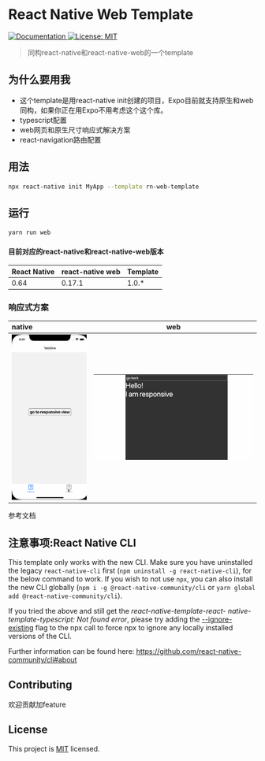 #  React Native Web Template

<p>
  <a href="https://github.com/282931/rn-web-template#readme">
    <img alt="Documentation" src="https://img.shields.io/badge/documentation-yes-brightgreen.svg" target="_blank" />
  </a>
  <a href="https://github.com/282931/rn-web-template/LICENSE">
    <img alt="License: MIT" src="https://img.shields.io/badge/License-MIT-yellow.svg" target="_blank" />
  </a>
</p>

> 同构react-native和react-native-web的一个template

## 为什么要用我

- 这个template是用react-native init创建的项目，Expo目前就支持原生和web同构，如果你正在用Expo不用考虑这个这个库。
- typescript配置
- web网页和原生尺寸响应式解决方案
- react-navigation路由配置

## 用法

```sh
npx react-native init MyApp --template rn-web-template
```
## 运行

```sh
yarn run web
```

#### 目前对应的react-native和react-native-web版本

| React Native | react-native web | Template |
| ------------ | -------- | -------- |
| 0.64         | 0.17.1   | 1.0.\*   |

### 响应式方案 
| native                               |                       web                        |
| :-------------------------------------- | :-----------------------------------------------: |
| ![web](https://raw.githubusercontent.com/282931/rn-web-template/master/gif/testResponseios.gif)      | ![native](https://raw.githubusercontent.com/282931/rn-web-template/master/gif/testResponseweb.gif)                              |

参考文档

## 注意事项:React Native CLI

This template only works with the new CLI. Make sure you have uninstalled the legacy `react-native-cli` first (`npm uninstall -g react-native-cli`), for the below command to work. If you wish to not use `npx`, you can also install the new CLI globally (`npm i -g @react-native-community/cli` or `yarn global add @react-native-community/cli`).

If you tried the above and still get the *react-native-template-react- native-template-typescript: Not found error*, please try adding the [--ignore-existing](https://github.com/npm/npx#description) flag to the npx call to force npx to ignore any locally installed versions of the CLI.


Further information can be found here: https://github.com/react-native-community/cli#about
## Contributing

欢迎贡献加feature
## License

This project is [MIT](LICENSE) licensed.
